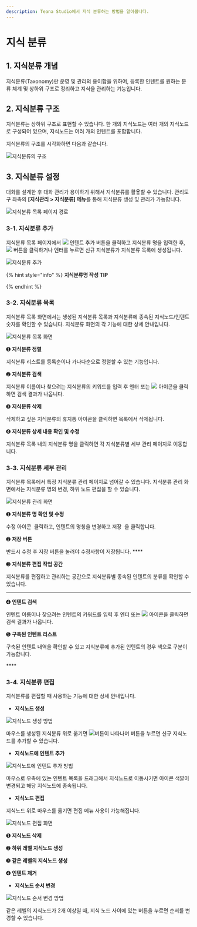 ```yaml
---
description: Teana Studio에서 지식 분류하는 방법을 알아봅니다.
---
```


# 지식 분류

## 1. 지식분류 개념

지식분류(Taxonomy)란 운영 및 관리의 용이함을 위하여, 등록한 인텐트를 원하는 분류 체계 및 상하위 구조로 정리하고 지식을 관리하는 기능입니다.

## 2. 지식분류 구조

지식분류는 상하위 구조로 표현할 수 있습니다. 한 개의 지식노드는 여러 개의 지식노드로 구성되어 있으며, 지식노드는 여러 개의 인텐트를 포함합니다.&#x20;

지식분류의 구조를 시각화하면 다음과 같습니다.

![지식분류의 구조                  ](<../../.gitbook/assets/지식분류 구조.png>)

## 3. 지식분류 설정

대화를 설계한 후 대화 관리가 용이하기 위해서 지식분류를 활욯할 수 있습니다. 관리도구 좌측의 **\[지식관리 > 지식분류] 메뉴**를 통해 지식분류 생성 및 관리가 가능합니다.

![지식분류 목록 페이지 경로](../../.gitbook/assets/1.지식분류경로.png)



### 3-1. 지식분류 추가

지식분류 목록 페이지에서 ![](<../../.gitbook/assets/image (409).png>) 인텐트 추가 버튼을 클릭하고 지식분류 명을 입력한  후, ![](<../../.gitbook/assets/image (409).png>) 버튼을 클릭하거나 엔터를 누르면 신규 지식분류가 지식분류 목록에 생성됩니다.

![지식분류 추가 ](<../../.gitbook/assets/지식분류 추가.gif>)

{% hint style="info" %}
**지식분류명 작성 TIP**

&#x20; &#x20;
{% endhint %}



### 3-2. 지식분류 목록 &#x20;

지식분류 목록 화면에서는 생성된 지식분류 목록과 지식분류에 종속된 지식노드/인텐트 숫자를 확인할 수 있습니다. 지식분류 화면의 각 기능에 대한 상세 안내입니다.

![지식분류 목록 화면      ](<../../.gitbook/assets/2.지식분류 목록.png>)

➊ **지식분류 정렬**&#x20;

지식분류 리스트를 등록순이나 가나다순으로 정렬할 수 있는 기능입니다.



➋ **지식분류 검색**&#x20;

지식분류 이름이나 찾으려는 지식분류의 키워드를 입력 후 엔터 또는  ![](<../../.gitbook/assets/image (126).png>) 아이콘을 클릭하면 검색 결과가 나옵니다.&#x20;

&#x20; &#x20;

➌ **지식분류 삭제**&#x20;

삭제하고 싶은 지식분류의 휴지통 아이콘을 클릭하면 목록에서 삭제됩니다.  &#x20;



➍ **지식분류 상세 내용 확인 및 수정**

지식분류 목록 내의 지식분류 명을 클릭하면 각 지식분류별 세부 관리 페이지로 이동합니다.



### 3-3. 지식분류 세부 관리

지식분류 목록에서 특정 지식분류 관리 페이지로 넘어갈 수 있습니다. 지식분류 관리 화면에서는 지식분류 명의 변경, 하위 노드 편집을 할 수 있습니다.

![지식분류 관리 화면](<../../.gitbook/assets/3.지식분류 편집.png>)

➊ **지식분류 명 확인 및 수정**&#x20;

수정 아이콘 <img src="../../.gitbook/assets/image (346).png" alt="" data-size="line"> 클릭하고, 인텐트의 명칭을 변경하고 저장 <img src="../../.gitbook/assets/image (254).png" alt="" data-size="line"> 을 클릭합니다. &#x20;



➋ **저장 버튼**

반드시 수정 후 저장 버튼을 눌러야 수정사항이 저장됩니다.   ****    &#x20;



➌ **지식분류 편집 작업 공간**

지식분류를 편집하고 관리하는 공간으로 지식분류별 종속된 인텐트의 분류를 확인할 수 있습니다.   &#x20;

****

➍ **인텐트 검색**&#x20;

인텐트 이름이나 찾으려는 인텐트의 키워드를 입력 후 엔터 또는  ![](<../../.gitbook/assets/image (126).png>) 아이콘을 클릭하면 검색 결과가 나옵니다. &#x20;



➎ **구축된 인텐트 리스트**

구축된 인텐트 내역을 확인할 수 있고 지식분류에 추가된 인텐트의 경우 색으로 구분이 가능합니다.

&#x20; ****         &#x20;

### 3-4. 지식분류 편집

지식분류를 편집할 때 사용하는 기능에 대한 상세 안내입니다.&#x20;

* **지식노드 생성**

![지식노드 생성 방법](<../../.gitbook/assets/지식노드 생성 (1).gif>)

마우스를 생성된 지식분류 위로 옮기면 ![](<../../.gitbook/assets/image (409).png>)버튼이 나타나며 버튼을 누르면 신규 지식노드를 추가할 수 있습니다.      &#x20;



* **지식노드에 인텐트 추가**

![지식노드에 인텐트 추가 방법   ](<../../.gitbook/assets/지식노드에 인텐트 추가.gif>)

마우스로 우측에 있는 인텐트 목록을 드래그해서 지식노드로 이동시키면 아이콘 색깔이 변경되고 해당 지식노드에 종속됩니다.  &#x20;



* **지식노드 편집**&#x20;

지식노드 위로 마우스를 옮기면 편집 메뉴 사용이 가능해집니다.

![지식노드 편집 화면  ](<../../.gitbook/assets/4.지식노드 편집.png>)

➊ **지식노드 삭제**

➋ **하위 레벨 지식노드 생성**

➌ **같은 레벨의 지식노드 생성**

➍ **인텐트 제거**



* **지식노드 순서 변경**&#x20;

![지식노드 순서 변경 방법  ](<../../.gitbook/assets/지식노드 순서 바꾸기.gif>)

같은 레벨의 지식노드가 2개 이상일 때, 지식 노드 사이에 있는<img src="../../.gitbook/assets/image (58).png" alt="" data-size="line"> <img src="../../.gitbook/assets/image (170).png" alt="" data-size="line">버튼을 누르면 순서를 변경할 수 있습니다.

